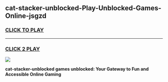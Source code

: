 
## cat-stacker-unblocked-Play-Unblocked-Games-Online-jsgzd
<h3>
<a href="https://premium76.site?title=cat-stacker-unblocked&ref=25A">CLICK TO PLAY</a></h3>
<hr>

<h3>
<a href="https://premium76.site?title=cat-stacker-unblocked&ref=25A">CLICK 2 PLAY</a>
  
</h3>

<a href="https://premium76.site?title=cat-stacker-unblocked&ref=25A"><img src="https://clearcache.store/games.png"></a>


**cat-stacker-unblocked games unblocked: Your Gateway to Fun and Accessible Online Gaming**
